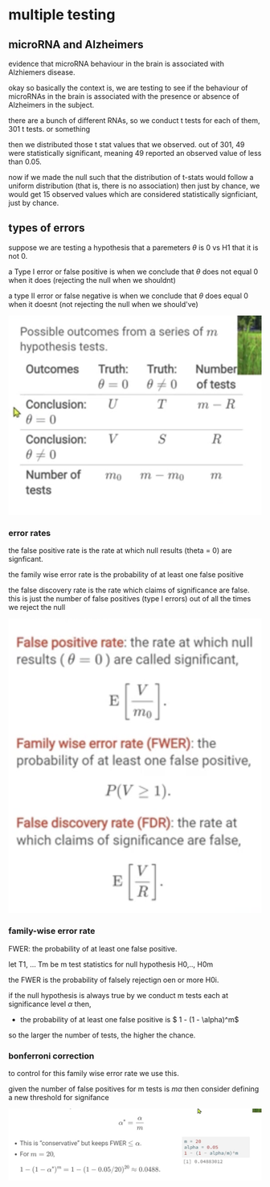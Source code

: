 # multiple testing

## microRNA and Alzheimers

evidence that microRNA behaviour in the brain is associated with Alzhiemers disease.

okay so basically the context is, we are testing to see if the behaviour of microRNAs in the brain is associated with the presence or absence of Alzheimers in the subject.

there are a bunch of different RNAs, so we conduct t tests for each of them, 301 t tests. or something

then we distributed those t stat values that we observed. out of 301, 49 were statistically significant, meaning 49 reported an observed value of less than 0.05.

now if we made the null such that the distribution of t-stats would follow a uniform distribution (that is, there is no association) then just by chance, we would get 15 observed values which are considered statistically signficiant, just by chance.

## types of errors

suppose we are testing a hypothesis that a paremeters $\theta$ is 0 vs H1 that it is not 0.

a Type I error or false positive is when we conclude that $\theta$ does not equal 0 when it does (rejecting the null when we shouldnt)

a type II error or false negative is when we conclude that $\theta$ does equal 0 when it doesnt (not rejecting the null when we should've)

<p align="center">
    <img src="https://github.com/infernocadet/data2002/blob/main/graphics/tyy.png" width="auto" height="auto">
</p>

### error rates

the false positive rate is the rate at which null results (theta = 0) are signficant.

the family wise error rate is the probability of at least one false positive

the false discovery rate is the rate which claims of significance are false. this is just the number of false positives (type I errors) out of all the times we reject the null

<p align="center">
    <img src="https://github.com/infernocadet/data2002/blob/main/graphics/rate.png" width="auto" height="auto">
</p>

### family-wise error rate

FWER: the probability of at least one false positive.

let T1, ... Tm be m test statistics for null hypothesis H0,.., H0m

the FWER is the probability of falsely rejectign oen or more H0i.

if the null hypothesis is always true by we conduct m tests each at significance level $\alpha$ then,

- the probability of at least one false positive is
  $ 1 - (1 - \alpha)^m$

so the larger the number of tests, the higher the chance.

### bonferroni correction

to control for this family wise error rate we use this.

given the number of false positives for m tests is $m\alpha$ then consider defining a new threshold for signifance

<p align="center">
    <img src="https://github.com/infernocadet/data2002/blob/main/graphics/bon.png" width="auto" height="auto">
</p>

